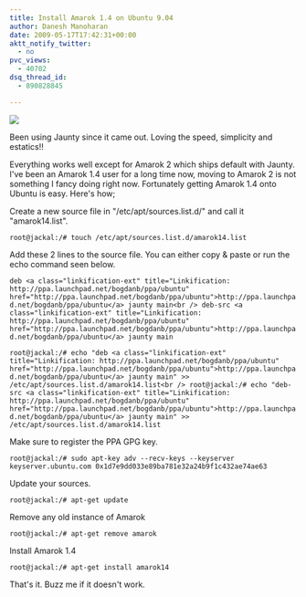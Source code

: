 ```yaml
---
title: Install Amarok 1.4 on Ubuntu 9.04
author: Danesh Manoharan
date: 2009-05-17T17:42:31+00:00
aktt_notify_twitter:
  - no
pvc_views:
  - 40702
dsq_thread_id:
  - 890828845

---
```

![](http://farm4.static.flickr.com/3337/3538709803_e69c07498a_t.jpg)

Been using Jaunty since it came out. Loving the speed, simplicity and estatics!!

Everything works well except for Amarok 2 which ships default with Jaunty. I've been an Amarok 1.4 user for a long time now, moving to Amarok 2 is not something I fancy doing right now. Fortunately getting Amarok 1.4 onto Ubuntu is easy. Here's how;

Create a new source file in "/etc/apt/sources.list.d/" and call it "amarok14.list".

`root@jackal:/# touch /etc/apt/sources.list.d/amarok14.list`

Add these 2 lines to the source file. You can either copy & paste or run the echo command seen below.

`deb <a class="linkification-ext" title="Linkification: http://ppa.launchpad.net/bogdanb/ppa/ubuntu" href="http://ppa.launchpad.net/bogdanb/ppa/ubuntu">http://ppa.launchpad.net/bogdanb/ppa/ubuntu</a> jaunty main<br />
deb-src <a class="linkification-ext" title="Linkification: http://ppa.launchpad.net/bogdanb/ppa/ubuntu" href="http://ppa.launchpad.net/bogdanb/ppa/ubuntu">http://ppa.launchpad.net/bogdanb/ppa/ubuntu</a> jaunty main`

`root@jackal:/# echo "deb <a class="linkification-ext" title="Linkification: http://ppa.launchpad.net/bogdanb/ppa/ubuntu" href="http://ppa.launchpad.net/bogdanb/ppa/ubuntu">http://ppa.launchpad.net/bogdanb/ppa/ubuntu</a> jaunty main" >> /etc/apt/sources.list.d/amarok14.list<br />
root@jackal:/# echo "deb-src <a class="linkification-ext" title="Linkification: http://ppa.launchpad.net/bogdanb/ppa/ubuntu" href="http://ppa.launchpad.net/bogdanb/ppa/ubuntu">http://ppa.launchpad.net/bogdanb/ppa/ubuntu</a> jaunty main" >> /etc/apt/sources.list.d/amarok14.list`

Make sure to register the PPA GPG key.

`root@jackal:/# sudo apt-key adv --recv-keys --keyserver keyserver.ubuntu.com 0x1d7e9dd033e89ba781e32a24b9f1c432ae74ae63`

Update your sources.

`root@jackal:/# apt-get update`

Remove any old instance of Amarok

`root@jackal:/# apt-get remove amarok`

Install Amarok 1.4

`root@jackal:/# apt-get install amarok14`

That's it. Buzz me if it doesn't work.